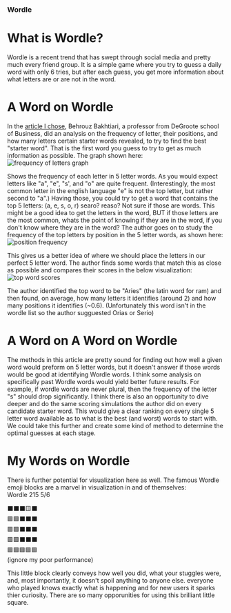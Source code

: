 ### Wordle

# What is Wordle?
Wordle is a recent trend that has swept through social media and pretty much every friend group. It is a simple game where you try to guess a daily word with only 6 tries, but after each guess, you get more information about what letters are or are not in the word. 

# A Word on Wordle

In the [article I chose](https://towardsdatascience.com/a-frequency-analysis-on-wordle-9c5778283363), Behrouz Bakhtiari, a professor from DeGroote school of Business, did an analysis on the frequency of letter, their positions, and how many letters certain starter words revealed, to try to find the best "starter word". That is the first word you guess to try to get as much information as possible. The graph shown here:<br />
![frequency of letters graph](https://miro.medium.com/max/510/1*V30LAurxr-HSYJqQHPMAxQ.png)

Shows the frequency of each letter in 5 letter words. As you would expect letters like "a", "e", "s', and "o" are quite frequent. (Interestingly, the most common letter in the english language "e" is not the top letter, but rather second to "a".) Having those, you could try to get a word that contains the top 5 letters: (a, e, s, o, r) searo? reaso? Not sure if those are words. This might be a good idea to get the letters in the word, BUT if those letters are the most common, whats the point of knowing if they are in the word, if you don't know where they are in the word? The author goes on to study the frequency of the top letters by position in the 5 letter words, as shown here:<br />
![position frequency](https://miro.medium.com/max/510/1*z3-jyWXCvHkxM4SOZv7tcg.png)

This gives us a better idea of where we should place the letters in our perfect 5 letter word. The author finds some words that match this as close as possible and compares their scores in the below visualization:<br />
![top word scores](https://miro.medium.com/max/500/1*afGnRj1YwnzF0myGdVrJ8Q.png)

The author identified the top word to be "Aries" (the latin word for ram) and then found, on average, how many letters it identifies (around 2) and how many positions it identifies (~0.6). (Unfortunately this word isn't in the wordle list so the author sugguested Orias or Serio)

# A Word on A Word on Wordle

The methods in this article are pretty sound for finding out how well a given word would preform on 5 letter words, but it doesn't answer if those words would be good at identifying Wordle words. I think some analysis on specifically past Wordle words would yield better future results. For example, if wordle words are never plural, then the frequency of the letter "s" should drop significantly. I think there is also an opportunity to dive deeper and do the same scoring simulations the author did on every candidate starter word. This would give a clear ranking on every single 5 letter word available as to what is the best (and worst) words to start with. We could take this further and create some kind of method to determine the optimal guesses at each stage. 

# My Words on Wordle

There is further potential for visualization here as well. The famous Wordle emoji blocks are a marvel in visualization in and of themselves:<br />
Wordle 215 5/6<br />

⬛⬛⬛🟨⬛ <br />
🟩🟩⬛⬛⬛ <br />
🟩🟩⬛⬛⬛ <br />
🟩🟩⬛⬛⬛ <br />
🟩🟩🟩🟩🟩 <br /> (ignore my poor performance)

This little block clearly conveys how well you did, what your stuggles were, and, most importantly, it doesn't spoil anything to anyone else. everyone who played knows exactly what is happening and for new users it sparks thier curiosity. There are so many opporunities for using this brilliant little square. 